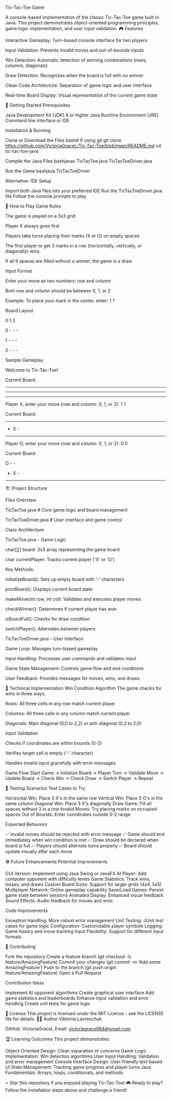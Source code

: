 Tic-Tac-Toe Game

A console-based implementation of the classic Tic-Tac-Toe game built in Java. This project demonstrates object-oriented programming principles, game logic implementation, and user input validation.
🎮 Features


Interactive Gameplay: Turn-based console interface for two players

Input Validation: Prevents invalid moves and out-of-bounds inputs

Win Detection: Automatic detection of winning combinations (rows, columns, diagonals)

Draw Detection: Recognizes when the board is full with no winner

Clean Code Architecture: Separation of game logic and user interface

Real-time Board Display: Visual representation of the current game state


🚀 Getting Started
Prerequisites

Java Development Kit (JDK) 8 or higher
Java Runtime Environment (JRE)
Command line interface or IDE

Installation & Running

Clone or Download the Files
bash# If using git
git clone https://github.com/VictoriaGraceL/Tic-Tac-Toe/blob/main/README.md
cd tic-tac-toe-java

Compile the Java Files
bashjavac TicTacToe.java TicTacToeDriver.java

Run the Game
bashjava TicTacToeDriver


Alternative: IDE Setup

Import both Java files into your preferred IDE
Run the TicTacToeDriver.java file
Follow the console prompts to play

📖 How to Play
Game Rules


The game is played on a 3x3 grid

Player X always goes first

Players take turns placing their marks (X or O) on empty spaces

The first player to get 3 marks in a row (horizontally, vertically, or diagonally) wins

If all 9 spaces are filled without a winner, the game is a draw

Input Format


Enter your move as two numbers: row and column

Both row and column should be between 0, 1, or 2

Example: To place your mark in the center, enter: 1 1


Board Layout

   0   1   2

0  -   -   -

1  -   -   -

2  -   -   -


Sample Gameplay

Welcome to Tic-Tac-Toe!

Current Board:

- - - 

- - - 

- - - 


Player X, enter your move (row and column: 0, 1, or 2): 
1 1


Current Board:

- - - 

- X - 

- - - 


Player O, enter your move (row and column: 0, 1, or 2): 
0 0


Current Board:

O - - 

- X - 

- - -


🏗️ Project Structure

Files Overview

 TicTacToe.java        # Core game logic and board management

 TicTacToeDriver.java  # User interface and game control

Class Architecture

TicTacToe.java - Game Logic


char[][] board: 3x3 array representing the game board

char currentPlayer: Tracks current player ('X' or 'O')


Key Methods:


initializeBoard(): Sets up empty board with '-' characters

printBoard(): Displays current board state

makeMove(int row, int col): Validates and executes player moves

checkWinner(): Determines if current player has won

isBoardFull(): Checks for draw condition

switchPlayer(): Alternates between players



TicTacToeDriver.java - User Interface


Game Loop: Manages turn-based gameplay

Input Handling: Processes user commands and validates input

Game State Management: Controls game flow and end conditions

User Feedback: Provides messages for moves, wins, and draws

🎯 Technical Implementation
Win Condition Algorithm
The game checks for wins in three ways:


Rows: All three cells in any row match current player

Columns: All three cells in any column match current player

Diagonals: Main diagonal (0,0 to 2,2) or anti-diagonal (0,2 to 2,0)

Input Validation


Checks if coordinates are within bounds (0-2)

Verifies target cell is empty ('-' character)

Handles invalid input gracefully with error messages


Game Flow
Start Game → Initialize Board → Player Turn → Validate Move → 
Update Board → Check Win → Check Draw → Switch Player → Repeat

🧪 Testing Scenarios
Test Cases to Try


Horizontal Win: Place 3 X's in the same row
Vertical Win: Place 3 O's in the same column
Diagonal Win: Place 3 X's diagonally
Draw Game: Fill all spaces without 3 in a row
Invalid Moves: Try placing marks on occupied spaces
Out of Bounds: Enter coordinates outside 0-2 range

Expected Behaviors

✅ Invalid moves should be rejected with error message
✅ Game should end immediately when win condition is met
✅ Draw should be declared when board is full
✅ Players should alternate turns properly
✅ Board should update visually after each move

🛠️ Future Enhancements
Potential Improvements

 GUI Version: Implement using Java Swing or JavaFX
 AI Player: Add computer opponent with difficulty levels
 Game Statistics: Track wins, losses, and draws
 Custom Board Sizes: Support for larger grids (4x4, 5x5)
 Multiplayer Network: Online gameplay capability
 Save/Load Games: Persist game state between sessions
 Animated Display: Enhanced visual feedback
 Sound Effects: Audio feedback for moves and wins

Code Improvements

 Exception Handling: More robust error management
 Unit Testing: JUnit test cases for game logic
 Configuration: Customizable player symbols
 Logging: Game history and move tracking
 Input Flexibility: Support for different input formats

🤝 Contributing

Fork the repository
Create a feature branch (git checkout -b feature/AmazingFeature)
Commit your changes (git commit -m 'Add some AmazingFeature')
Push to the branch (git push origin feature/AmazingFeature)
Open a Pull Request

Contribution Ideas

Implement AI opponent algorithms
Create graphical user interface
Add game statistics and leaderboards
Enhance input validation and error handling
Create unit tests for game logic

📝 License
This project is licensed under the MIT License - see the LICENSE file for details.
👨‍💻 Author
Viktoriia Lavrenchuk

GitHub: VictoriaGraceL
Email: victoriagrace984@gmail.com

🏆 Learning Outcomes
This project demonstrates:

Object-Oriented Design: Clean separation of concerns
Game Logic Implementation: Win detection algorithms
User Input Handling: Validation and error management
Console Interface Design: User-friendly text-based UI
State Management: Tracking game progress and player turns
Java Fundamentals: Arrays, loops, conditionals, and methods


⭐ Star this repository if you enjoyed playing Tic-Tac-Toe!
🎮 Ready to play? Follow the installation steps above and challenge a friend!

